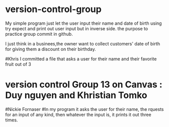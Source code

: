 # version-control-group

My simple program just let the user input their name and date of birth
using try expect and print out user input but in inverse side. the purpose to practice group commit in github.

I just think in a businees,the owner want to collect customers' date of birth for giving them a discount on their birthday.


#Khris
I committed a file that asks a user for their name and their favorite fruit out of 3
# version control Group 13 on Canvas : Duy nguyen and Khristian Tomko


#Nickie Fornaser
#In my program it asks the user for their name, the rquests for an input of any kind, then whatever the input is, it prints it out three times.
